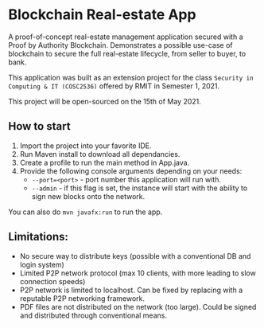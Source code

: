 # Blockchain Real-estate App

A proof-of-concept real-estate management application secured with a Proof by Authority Blockchain. Demonstrates a
possible use-case of blockchain to secure the full real-estate lifecycle, from seller to buyer, to bank.

This application was built as an extension project for the class `Security in Computing & IT (COSC2536)` offered by RMIT
in Semester 1, 2021.

This project will be open-sourced on the 15th of May 2021.

## How to start

1. Import the project into your favorite IDE.
2. Run Maven install to download all dependancies.
3. Create a profile to run the main method in App.java.
4. Provide the following console arguments depending on your needs:
    - `--port=<port>` - port number this application will run with.
    - `--admin` - if this flag is set, the instance will start with the ability to sign new blocks onto the network.

You can also do `mvn javafx:run` to run the app.

## Limitations:

- No secure way to distribute keys (possible with a conventional DB and login system)
- Limited P2P network protocol (max 10 clients, with more leading to slow connection speeds)
- P2P network is limited to localhost. Can be fixed by replacing with a reputable P2P networking framework.
- PDF files are not distributed on the network (too large). Could be signed and distributed through conventional means.

